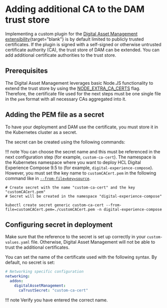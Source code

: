 # Adding additional CA to the DAM trust store

Implementing a custom plugin for the [Digital Asset Management extensibility](https://opensource.hcltechsw.com/digital-experience/latest/manage_content/digital_assets/configuration/dam_extensibility/dam_extensibility/){target="blank"} is by default limited to publicly trusted certificates. If the plugin is signed with a self-signed or otherwise untrusted certificate authority (CA), the trust store of DAM can be extended. You can add additional certificate authorities to the trust store.

## Prerequisites

The Digital Asset Management leverages basic Node.JS functionality to extend the trust store by using the [NODE_EXTRA_CA_CERTS](https://nodejs.org/api/cli.html#node_extra_ca_certsfile) flag. Therefore, the certificate file used for the next steps must be one single file in the `pem` format with all necessary CAs aggregated into it.

## Adding the PEM file as a secret

To have your deployment and DAM use the certificate, you must store it in the Kubernetes cluster as a secret.

The secret can be created using the following commands:

!!! note
    You can choose the secret name and this must be referenced in the next configuration step (for example, `custom-ca-cert`). The namespace is the Kubernetes namespace where you want to deploy HCL Digital Experience Compose 9.5 to (for example, `digital-experience-compose`). However, you must set the key name to `customCACert.pem` in the following command like in [`--from-file=key=source`](https://kubernetes.io/docs/tasks/configmap-secret/managing-secret-using-kubectl/#use-source-files).

```
# Create secret with the name "custom-ca-cert" and the key "customCACert.pem"
# Secret will be created in the namespace "digital-experience-compose"

kubectl create secret generic custom-ca-cert --from-file=customCACert.pem=./customCACert.pem -n digital-experience-compose
```

## Configuring secret in deployment

Make sure that the reference to the secret is set up correctly in your `custom-values.yaml` file. Otherwise, Digital Asset Management will not be able to trust the additional certificates.

You can set the name of the certificate used with the following syntax. By default, no secret is set:

```yaml
# Networking specific configuration
networking:
  addon:
    digitalAssetManagement:
      caTrustSecret: "custom-ca-cert"
```

!!! note
    Verify you have entered the correct name.
